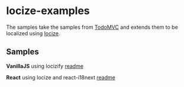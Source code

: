 # locize-examples

The samples take the samples from [TodoMVC](http://todomvc.com/) and extends them to be localized using [locize](http://locize.com).

## Samples

**VanillaJS** using locizify [readme](https://github.com/locize/locize-examples/blob/master/vanillajs/readme.md)

**React** using locize and react-i18next [readme](https://github.com/locize/locize-examples/blob/master/react/readme.md)
